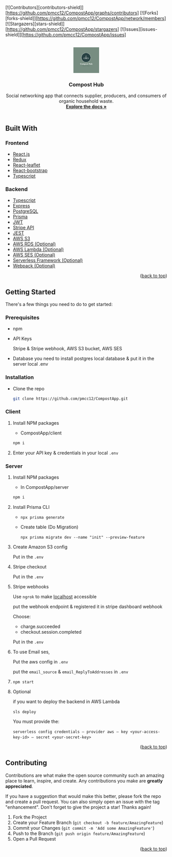 <div id="top"></div>
<!--
*** Thanks for checking out the Best-README-Template. If you have a suggestion
*** that would make this better, please fork the repo and create a pull request
*** or simply open an issue with the tag "enhancement".
*** Don't forget to give the project a star!
*** Thanks again! Now go create something AMAZING! :D
-->



<!-- PROJECT SHIELDS -->
<!--
*** I'm using markdown "reference style" links for readability.
*** Reference links are enclosed in brackets [ ] instead of parentheses ( ).
*** See the bottom of this document for the declaration of the reference variables
*** for contributors-url, forks-url, etc. This is an optional, concise syntax you may use.
*** https://www.markdownguide.org/basic-syntax/#reference-style-links
-->
[![Contributors][contributors-shield]][https://github.com/pmcc12/CompostApp/graphs/contributors]
[![Forks][forks-shield]][https://github.com/pmcc12/CompostApp/network/members]
[![Stargazers][stars-shield]][https://github.com/pmcc12/CompostApp/stargazers]
[![Issues][issues-shield]][https://github.com/pmcc12/CompostApp/issues]


<!-- PROJECT LOGO -->
<br />
<div align="center">
  <a href="https://github.com/pmcc12/CompostApp/blob/developement/main_logo.png">
    <img src="main_logo.png" alt="Logo" width="80" height="80">
  </a>

<h3 align="center">Compost Hub</h3>

  <p align="center">
    Social networking app that connects supplier, producers, and consumers of organic household waste.
    <br />
    <a href="https://alder-molybdenum-3c4.notion.site/API-Endpoint-Documentation-b0ef42ce0b82401885111ea98d95a263"><strong>Explore the docs »</strong></a>
    <br />
    <br />
  </p>
</div>



<!-- TABLE OF CONTENTS -->
<!-- <details>
  <summary>Table of Contents</summary>
  <ol>
    <li>
      <a href="#about-the-project">About The Project</a>
      <ul>
        <li><a href="#built-with">Built With</a></li>
      </ul>
    </li>
    <li>
      <a href="#getting-started">Getting Started</a>
      <ul>
        <li><a href="#prerequisites">Prerequisites</a></li>
        <li><a href="#installation">Installation</a></li>
      </ul>
    </li>
    <li><a href="#usage">Usage</a></li>
    <li><a href="#roadmap">Roadmap</a></li>
    <li><a href="#contributing">Contributing</a></li>
    <li><a href="#license">License</a></li>
    <li><a href="#contact">Contact</a></li>
    <li><a href="#acknowledgments">Acknowledgments</a></li>
  </ol>
</details> -->



<!-- ABOUT THE PROJECT -->
<!-- ## About The Project

[![Product Name Screen Shot][product-screenshot]](https://example.com)

Here's a blank template to get started: To avoid retyping too much info. Do a search and replace with your text editor for the following: `github_username`, `repo_name`, `twitter_handle`, `linkedin_username`, `email`, `email_client`, `project_title`, `project_description`

<p align="right">(<a href="#top">back to top</a>)</p> -->



## Built With

### Frontend
* [React.js](https://reactjs.org/)
* [Redux](https://redux.js.org/)
* [React-leaflet](https://react-leaflet.js.org/)
* [React-bootstrap](https://react-bootstrap.github.io/)
* [Typescript](https://www.typescriptlang.org/)


### Backend
* [Typescript](https://www.typescriptlang.org/)
* [Express](https://expressjs.com/)
* [PostgreSQL](https://www.postgresql.org/)
* [Prisma](https://www.prisma.io/docs/)
* [JWT](https://jwt.io/)
* [Stripe API](https://stripe.com/docs/api)
* [JEST](https://jestjs.io/)
* [AWS S3](https://aws.amazon.com/s3/)
* [AWS RDS (Optional)](https://aws.amazon.com/rds/)
* [AWS Lambda (Optional)](https://aws.amazon.com/lambda/)
* [AWS SES (Optional)](https://aws.amazon.com/ses/)
* [Serverless Framework (Optional)](https://www.serverless.com/)
* [Webpack (Optional)](https://webpack.js.org/)


<p align="right">(<a href="#top">back to top</a>)</p>



<!-- GETTING STARTED -->
## Getting Started
There's a few things you need to do to get started:

### Prerequisites

- npm

- API Keys

  Stripe & Stripe webhook, AWS S3 bucket, AWS SES

- Database
you need to install postgres local database & put it in the server local .env

### Installation

- Clone the repo
   ```sh
   git clone https://github.com/pmcc12/CompostApp.git
   ```

### Client
1. Install NPM packages
   - CompostApp/client
   ```sh
   npm i
   ```
  
4. Enter your API key & credentials in your local `.env`

### Server
1. Install NPM packages
   - In CompostApp/server
   ```sh
   npm i
   ```
2. Install Prisma CLI
    -  `npx prisma generate`
    -  Create table (Do Migration)
        
        `npx prisma migrate dev --name "init" --preview-feature`
        
    
3. Create Amazon S3 config
    
    Put in the `.env`
    
4. Stripe checkout
    
    Put in the `.env`
    
5. Stripe webhooks
    
    Use `ngrok` to make [localhost](http://localhost) accessible
    
    put the webhook endpoint & registered it in stripe dashboard webhook
    
    Choose:
    
    - charge.succeeded
    - checkout.session.completed
    
    Put in the `.env`

7. To use Email ses,
    
    Put the aws config in `.env`
    
    put the `email_source` & `email_ReplyToAddresses` in `.env`
    
8. `npm start`
9. Optional
    
    if you want to deploy the backend in AWS Lambda
    
    `sls deploy`
    
    You must provide the:
    
    `serverless config credentials — provider aws — key <your-access-key-id> — secret <your-secret-key>`




<p align="right">(<a href="#top">back to top</a>)</p>



<!-- USAGE EXAMPLES -->
<!-- ## Usage

Use this space to show useful examples of how a project can be used. Additional screenshots, code examples and demos work well in this space. You may also link to more resources.

_For more examples, please refer to the [Documentation](https://example.com)_

<p align="right">(<a href="#top">back to top</a>)</p> -->





<!-- CONTRIBUTING -->
## Contributing

Contributions are what make the open source community such an amazing place to learn, inspire, and create. Any contributions you make are **greatly appreciated**.

If you have a suggestion that would make this better, please fork the repo and create a pull request. You can also simply open an issue with the tag "enhancement".
Don't forget to give the project a star! Thanks again!

1. Fork the Project
2. Create your Feature Branch (`git checkout -b feature/AmazingFeature`)
3. Commit your Changes (`git commit -m 'Add some AmazingFeature'`)
4. Push to the Branch (`git push origin feature/AmazingFeature`)
5. Open a Pull Request

<p align="right">(<a href="#top">back to top</a>)</p>



